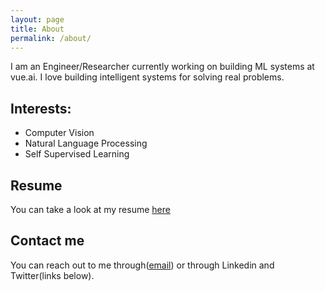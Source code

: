 ```yaml
---
layout: page
title: About
permalink: /about/
---
```


I am an Engineer/Researcher currently working on building ML systems at vue.ai. I love building intelligent systems for solving real problems. 

## Interests: 
- Computer Vision
- Natural Language Processing
- Self Supervised Learning

## Resume
You can take a look at my resume [here](https://github.com/moinudeen/moinudeen.github.io/raw/master/Syed_Moinudeen_CV.pdf)

## Contact me

You can reach out to me through([email](mailto:moinu.95@gmail.com)) or through Linkedin and Twitter(links below).
